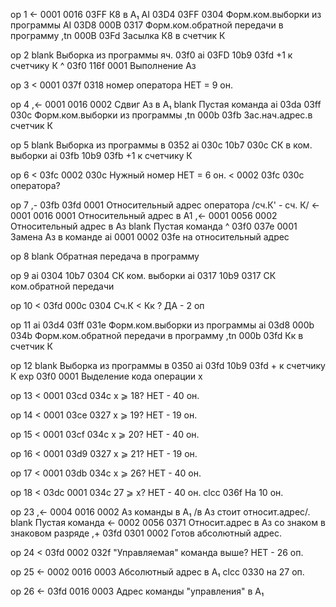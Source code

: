 op 1
<-  0001 0016 03FF                     К8 в А₁
AI  03D4 03FF 0304                     Форм.ком.выборки из программы
AI  03D8 000B 0317                     Форм.ком.обратной передачи в программу
,tn 000B 03Fd                          Засылка К8 в счетчик К

op 2
blank								   Выборка из программы яч. 03f0
ai  03FD 10b9 03fd                     +1 к счетчику К
^   03f0 116f 0001                     Выполнение Aз

op 3
<   0001 037f 0318                     номер оператора НЕТ = 9 он.

op 4
,<- 0001 0016 0002                     Сдвиг Аз в А₁
blank								   Пустая команда
ai  03da 03ff 030c                     Форм.ком.выборки из программы
,tn 000b 03fb                          Зас.нач.адрес.в счетчик К

op 5
blank								   Выборка из программы в 0352
ai  030c 10b7 030c                     СК в ком. выборки
ai  03fb 10b9 03fb                     +1 к счетчику К

op 6
<   03fc 0002 030c                     Нужный номер НЕТ = 6 он.
<   0002 03fc 030c                     оператора?

op 7
,-  03fb 03fd 0001                     Относительный адрес оператора /сч.К' - сч. К/
<-  0001 0016 0001                     Относительный адрес в А1
,<- 0001 0056 0002                     Относительный адрес в Аз
blank								   Пустая команда
^   03f0 037e 0001                     Замена Аз в команде
ai  0001 0002 03fe                     на относительный адрес

op 8
blank								   Обратная передача в программу

op 9
ai 0304 10b7 0304                      СК ком. выборки
ai 0317 10b9 0317                      СК ком.обратной передачи

op 10
< 03fd 000c 0304                       Сч.К < Кк ? ДА - 2 оп

op 11
ai  03d4 03ff 031e                     Форм.ком.выборки из программы
ai  03d8 000b 034b                     Форм.ком.обратной передачи в программу
,tn 000b 03fd                          Кк в счетчик К

op 12
blank								   Выборка из программы в 0350
ai  03fd 10b9 03fd                     + к счетчику К
exp 03f0      0001                     Выделение кода операции х

op 13
< 	 0001 03cd 034c                     х ⩾ 18? НЕТ - 40 он.

op 14
< 	 0001 03ce 0327                     х ⩾ 19? НЕТ - 19 он.

op 15
< 	 0001 03cf 034c                     х ⩾ 20? НЕТ - 40 он.

op 16
< 	 0001 03d9 0327                     х ⩾ 21? НЕТ - 19 он.

op 17
< 	 0001 03db 034c                     х ⩾ 26? НЕТ - 40 он.

op 18
<    03dc 0001 034c                     27 ⩾ х? НЕТ - 40 он.
clcc           036f                     На 10 он.

op 23
,<-  0004 0016 0002                    Аз команды в А₁ /в Аз стоит относит.адрес/.
blank								   Пустая команда
<-   0002 0056 0371                    Относит.адрес в Аз со знаком в знаковом разряде
,+ 	 03fd 0301 0002                    Готов абсолютный адрес.

op 24
< 	 03fd 0002 032f                     "Управляемая" команда выше? НЕТ - 26 оп.

op 25
<-   0002 0016 0003                    Абсолютный адрес в А₁
clcc           0330                     на 27 оп.

op 26
<-   03fd 0016 0003                    Адрес команды "управления" в А₁


